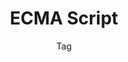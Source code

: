 ---
title: ECMA Script
subtitle: Tag
layout: "layouts/notes/notes-tag.njk"
eleventyComputed:
  tag: ecma-script
---